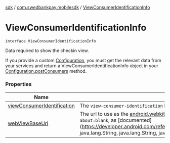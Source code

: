 [sdk](../../index.md) / [com.swedbankpay.mobilesdk](../index.md) / [ViewConsumerIdentificationInfo](./index.md)

# ViewConsumerIdentificationInfo

`interface ViewConsumerIdentificationInfo`

Data required to show the checkin view.

If you provide a custom [Configuration](../-configuration/index.md),
you must get the relevant data from your services
and return a ViewConsumerIdentificationInfo object
in your [Configuration.postConsumers](../-configuration/post-consumers.md) method.

### Properties

| Name | Summary |
|---|---|
| [viewConsumerIdentification](view-consumer-identification.md) | The `view-consumer-identification` link from Swedbank Pay.`abstract val viewConsumerIdentification: `[`String`](https://kotlinlang.org/api/latest/jvm/stdlib/kotlin/-string/index.html) |
| [webViewBaseUrl](web-view-base-url.md) | The url to use as the [android.webkit.WebView](https://developer.android.com/reference/android/webkit/WebView.html) page url when showing the checkin UI. If `null`, defaults to `about:blank`, as [documented](https://developer.android.com/reference/android/webkit/WebView.html#loadDataWithBaseURL(java.lang.String, java.lang.String, java.lang.String, java.lang.String, java.lang.String)).`abstract val webViewBaseUrl: `[`String`](https://kotlinlang.org/api/latest/jvm/stdlib/kotlin/-string/index.html)`?` |
